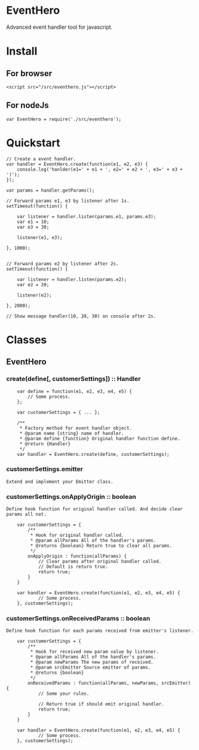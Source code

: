 # EventHero
Advanced event handler tool for javascript.

# Install

## For browser
```
<script src="/src/eventhero.js"></script>
```

## For nodeJs
```
var EventHero = require('./src/eventhero');
```

# Quickstart

```
// Create a event handler.
var handler = EventHero.create(function(e1, e2, e3) {
    console.log('hanlder(e1=' + e1 + ', e2=' + e2 + ', e3=' + e3 + ')');
});

var params = handler.getParams();

// Forward params e1, e3 by listener after 1s.
setTimeout(function() {

    var listener = handler.listen(params.e1, params.e3);
    var e1 = 10;
    var e3 = 30;

    listener(e1, e3);

}, 1000);


// Forward params e2 by listener after 2s.
setTimeout(function() {

    var listener = handler.listen(params.e2);
    var e2 = 20;

    listener(e2);

}, 2000);

// Show message handler(10, 20, 30) on console after 2s.

```

# Classes

## EventHero

### create(define[, customerSettings]) :: Handler
    
    

```
    var define = function(e1, e2, e3, e4, e5) {
        // Some process.
    };

    var customerSettings = { ... };

    /**
     * Factory method for event handler object.
     * @param name {string} name of handler.
     * @param define {function} Original handler function define.
     * @return {Handler}
     */
    var handler = EventHero.create(define, customerSettings);

```

### customerSettings.emitter<Emitter>

    Extend and implement your Emitter class.

### customerSettings.onApplyOrigin<function> :: boolean

    Define hook function for original handler called. And decide clear params all not.

```
    var customerSettings = {
        /**
         * Hook for original handler called.
         * @param allParams All of the handler's params.
         * @returns {boolean} Return true to clear all params.
         */
        onApplyOrigin : function(allParams) {
            // Clear params after original handler called.
            // Default is return true.
            return true;
        }
    }

    var handler = EventHero.create(function(e1, e2, e3, e4, e5) {
            // Some process.
    }, customerSettings);

```

### customerSettings.onReceivedParams<function> :: boolean

    Define hook function for each params received from emitter's listener.

```
    var customerSettings = {
        /**
         * Hook for received new param value by listener.
         * @param allParams All of the handler's params.
         * @param newParams The new params of received.
         * @param srcEmitter Source emitter of params.
         * @returns {boolean}
         */
        onReceivedParams : function(allParams, newParams, srcEmitter) {
            // Some your rules.

            // Return true if should emit original handler.
            return true;
        }
    }

    var handler = EventHero.create(function(e1, e2, e3, e4, e5) {
            // Some process.
    }, customerSettings);

```



